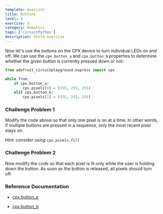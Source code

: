 ```yaml
---
template: exercise
title: Buttons
level: 4
exercise: 3
category: Robotics
tags: ['CircuitPython']
description: third exercise
---
```


Now let's use the buttons on the CPX device to turn individual LEDs on and off. We can use the `cpx.button_a` and `cpx.button_b` properties to determine whether the given button is currently pressed down or not:

```python
from adafruit_circuitplayground.express import cpx

while True:
    if cpx.button_a:
        cpx.pixels[0] = (255, 255, 255)
    elif cpx.button_b:
        cpx.pixels[1] = (255, 255, 255)
```

### Challenge Problem 1

Modify the code above so that only one pixel is on at a time. In other words, if multiple buttons are pressed in a sequence, only the most recent pixel stays on.

_Hint: consider using `cpx.pixels.fill`_

### Challenge Problem 2

Now modify the code so that each pixel is lit only while the user is holding down the button. As soon as the button is released, all pixels should turn off.

### Reference Documentation

- [cpx.button_a](https://docs.circuitpython.org/projects/circuitplayground/en/latest/api.html#adafruit_circuitplayground.circuit_playground_base.CircuitPlaygroundBase.button_a)

- [cpx.button_b](https://docs.circuitpython.org/projects/circuitplayground/en/latest/api.html#adafruit_circuitplayground.circuit_playground_base.CircuitPlaygroundBase.button_b)
